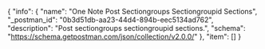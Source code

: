 {
  "info": {
    "name": "One Note Post Sectiongroups Sectiongroupid Sections",
    "_postman_id": "0b3d51db-aa23-44d4-894b-eec5134ad762",
    "description": "Post sectiongroups sectiongroupid sections.",
    "schema": "https://schema.getpostman.com/json/collection/v2.0.0/"
  },
  "item": []
}